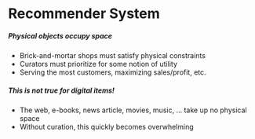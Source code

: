 # Recommender System

##### Physical objects occupy space

- Brick-and-mortar shops must satisfy physical constraints
- Curators must prioritize for some notion of utility
- Serving the most customers, maximizing sales/profit, etc.

##### This is not true for digital items!

- The web, e-books, news article, movies, music, ... take up no physical space
- Without curation, this quickly becomes overwhelming



